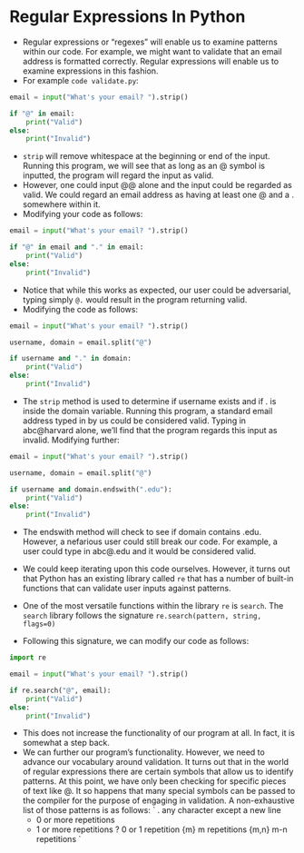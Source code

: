 # Regular Expressions In Python

- Regular expressions or “regexes” will enable us to examine patterns within our code. For example, we might want to validate that an email address is formatted correctly. Regular expressions will enable us to examine expressions in this fashion.
- For example `code validate.py`:

```Python
email = input("What's your email? ").strip()

if "@" in email:
    print("Valid")
else:
    print("Invalid")
```

- `strip` will remove whitespace at the beginning or end of the input. Running this program, we will see that as long as an @ symbol is inputted, the program will regard the input as valid.
- However, one could input @@ alone and the input could be regarded as valid. We could regard an email address as having at least one @ and a . somewhere within it.
- Modifying your code as follows:

```Python
email = input("What's your email? ").strip()

if "@" in email and "." in email:
    print("Valid")
else:
    print("Invalid")

```

- Notice that while this works as expected, our user could be adversarial, typing simply `@.` would result in the program returning valid.
- Modifying the code as follows:

```Python
email = input("What's your email? ").strip()

username, domain = email.split("@")

if username and "." in domain:
    print("Valid")
else:
    print("Invalid")
```

- The `strip` method is used to determine if username exists and if . is inside the domain variable. Running this program, a standard email address typed in by us could be considered valid. Typing in abc@harvard alone, we’ll find that the program regards this input as invalid.
  Modifying further:

```Python
email = input("What's your email? ").strip()

username, domain = email.split("@")

if username and domain.endswith(".edu"):
    print("Valid")
else:
    print("Invalid")

```

- The endswith method will check to see if domain contains .edu. However, a nefarious user could still break our code. For example, a user could type in abc@.edu and it would be considered valid.

- We could keep iterating upon this code ourselves. However, it turns out that Python has an existing library called `re` that has a number of built-in functions that can validate user inputs against patterns.
- One of the most versatile functions within the library `re` is `search`. The `search` library follows the signature `re.search(pattern, string, flags=0)`
- Following this signature, we can modify our code as follows:

```Python
import re

email = input("What's your email? ").strip()

if re.search("@", email):
    print("Valid")
else:
    print("Invalid")
```

- This does not increase the functionality of our program at all. In fact, it is somewhat a step back.
- We can further our program’s functionality. However, we need to advance our vocabulary around validation. It turns out that in the world of regular expressions there are certain symbols that allow us to identify patterns. At this point, we have only been checking for specific pieces of text like @. It so happens that many special symbols can be passed to the compiler for the purpose of engaging in validation. A non-exhaustive list of those patterns is as follows:
  `
  . any character except a new line
  - 0 or more repetitions
  * 1 or more repetitions
    ? 0 or 1 repetition
    {m} m repetitions
    {m,n} m-n repetitions
    `
